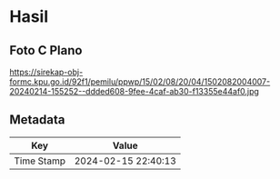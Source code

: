 # Hasil

## Foto C Plano

https://sirekap-obj-formc.kpu.go.id/92f1/pemilu/ppwp/15/02/08/20/04/1502082004007-20240214-155252--ddded608-9fee-4caf-ab30-f13355e44af0.jpg


## Metadata

| Key        | Value               |
| ---------- | ------------------- |
| Time Stamp | 2024-02-15 22:40:13 |




